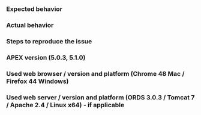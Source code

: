### Expected behavior


### Actual behavior


### Steps to reproduce the issue


### APEX version (5.0.3, 5.1.0)


### Used web browser / version and platform (Chrome 48 Mac / Firefox 44 Windows)


### Used web server / version and platform (ORDS 3.0.3 / Tomcat 7 / Apache 2.4 / Linux x64) - if applicable

